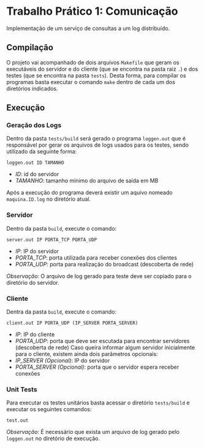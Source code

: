 
# Trabalho Prático 1: Comunicação #

Implementação de um serviço de consultas a um log distribuído.

## Compilação ##

O projeto vai acompanhado de dois arquivos `Makefile` que geram os executáveis
do servidor e do cliente (que se encontra na pasta raiz `.`) e dos testes (que se
encontra na pasta `tests`). Desta forma, para compilar os programas basta executar
o comando `make` dentro de cada um dos diretórios indicados.

## Execução ##

### Geração dos Logs ###

Dentro da pasta `tests/build` será gerado o programa `loggen.out` que é responsável
por gerar os arquivos de logs usados para os testes, sendo utilizado da seguinte
forma:
```
loggen.out ID TAMANHO
```
* *ID*: id do servidor
* *TAMANHO*: tamanho mínimo do arquivo de saída em MB

Após a execução do programa deverá existir um aquivo nomeado `maquina.ID.log` no
diretório atual.

### Servidor ###

Dentro da pasta `build`, execute o comando:
```
server.out IP PORTA_TCP PORTA_UDP
```
* *IP*: IP do servidor
* *PORTA_TCP*: porta utilizada para receber conexões dos clientes
* *PORTA_UDP*: porta para realização do broadcast (descoberta de rede)

*_Observação:_* O arquivo de log gerado para teste deve ser copiado para o diretório
do servidor.

### Cliente ###

Dentra da pasta `build`, execute o comando:
```
client.out IP PORTA_UDP (IP_SERVER PORTA_SERVER)
```
* *IP*: IP do cliente
* *PORTA_UDP*: porta que deve ser escutada para encontrar servidores (descoberta de rede)
Caso queira informar algum servidor inicialmente para o cliente, existem ainda dois
parâmetros opcionais:
* *IP_SERVER _(Opcional)_*: IP do servidor
* *PORTA_SERVER _(Opcional)_*: porta que o servidor espera receber conexões

### Unit Tests ###

Para executar os testes unitários basta acessar o diretório `tests/build` e executar
os seguintes comandos:
```
test.out
```
*_Observação:_* É necessário que exista um arquivo de log gerado pelo `loggen.out` no
diretório de execução.
